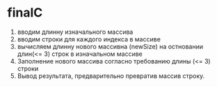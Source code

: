 # finalC
1. вводим длинну изначального массива
2. вводим строки для каждого индекса в массиве
3. вычисляем длинну нового массивна (newSize) на остновании длин(<= 3) строк в изначальном массиве
4. Заполнение нового массива согласно требованию длины (<= 3) строки
5. Вывод результата, предварительно превратив массив строку.